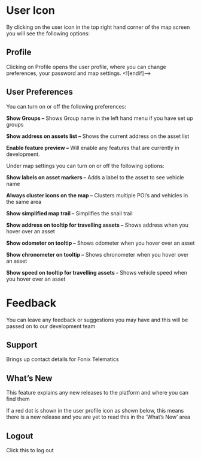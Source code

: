 # User Icon

By clicking on the user icon in the top right hand corner of the map screen you will see the following options:

## Profile

Clicking on Profile opens the user profile, where you can change preferences, your password and map settings.
<![endif]-->

## User Preferences

You can turn on or off the following preferences:

**Show Groups –** Shows Group name in the left hand menu if you have set up groups

**Show address on assets list –** Shows the current address on the asset list

**Enable feature preview –** Will enable any features that are currently in development.

Under map settings you can turn on or off the following options:

**Show labels on asset markers –** Adds a label to the asset to see vehicle name

**Always cluster icons on the map –** Clusters multiple POI’s and vehicles in the same area

**Show simplified map trail –** Simplifies the snail trail

**Show address on tooltip for travelling assets –** Shows address when you hover over an asset

**Show odometer on tooltip –** Shows odometer when you hover over an asset

**Show chronometer on tooltip –** Shows chronometer when you hover over an asset

**Show speed on tooltip for travelling assets -** Shows vehicle speed when you hover over an asset

# Feedback

You can leave any feedback or suggestions you may have and this will be passed on to our development team

## Support

Brings up contact details for Fonix Telematics

## What’s New


This feature explains any new releases to the platform and where you can find them

If a red dot is shown in the user profile icon as shown below, this means there is a new release and you are yet to read this in the ‘What’s New’ area

## Logout

Click this to log out
<!--stackedit_data:
eyJoaXN0b3J5IjpbLTIwNjI1ODYyOTddfQ==
-->